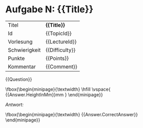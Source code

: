 # Aufgabe N: {{Title}}

|               |                |
|---------------|----------------|
| Titel         | **{{Title}}**  |
| Id            | {{TopicId}}    |
| Vorlesung     | {{LectureId}}  |
| Schwierigkeit | {{Difficulty}} |
| Punkte        | {{Points}}     |
| Kommentar     | {{Comment}}    |

{{Question}}

\fbox{\begin{minipage}{\textwidth} \hfill \vspace{ {{Answer.HeightInMm}}mm } \end{minipage}}

*Antwort:*

\fbox{\begin{minipage}{\textwidth} {{Answer.CorrectAnswer}} \end{minipage}}
